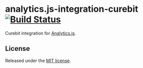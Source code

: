 # analytics.js-integration-curebit [![Build Status][ci-badge]][ci-link]

Curebit integration for [Analytics.js][].

## License

Released under the [MIT license](License.md).


[Analytics.js]: https://segment.com/docs/libraries/analytics.js/
[ci-link]: https://circleci.com/gh/segment-integrations/analytics.js-integration-curebit
[ci-badge]: https://circleci.com/gh/segment-integrations/analytics.js-integration-curebit.svg?style=svg
